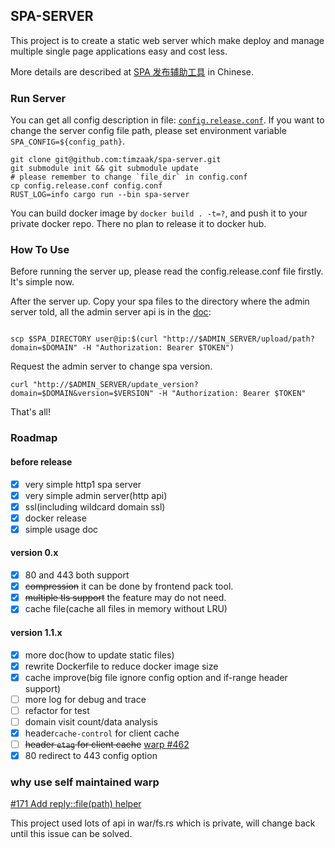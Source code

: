 ## SPA-SERVER
This project is to create a static web server which make deploy and manage multiple single page applications easy and cost less.

More details are described at [SPA 发布辅助工具](https://github.com/timzaak/blog/issues/80) in Chinese.

### Run Server
You can get all config description in file: [`config.release.conf`](./config.release.conf). If you want to change the server config file path, 
please set environment variable `SPA_CONFIG=${config_path}`.

```shell
git clone git@github.com:timzaak/spa-server.git
git submodule init && git submodule update
# please remember to change `file_dir` in config.conf
cp config.release.conf config.conf
RUST_LOG=info cargo run --bin spa-server 
```

You can build docker image by `docker build . -t=?`, and push it to your private docker repo. There no plan to release it to docker hub.

### How To Use
Before running the server up, please read the config.release.conf file firstly. It's simple now.

After the server up. Copy your spa files to the directory where the admin server told, all the admin server api is in the [doc](./doc/Admin_Server_API.md):

```shell

scp $SPA_DIRECTORY user@ip:$(curl "http://$ADMIN_SERVER/upload/path?domain=$DOMAIN" -H "Authorization: Bearer $TOKEN")

```

Request the admin server to change spa version.
```shell
curl "http://$ADMIN_SERVER/update_version?domain=$DOMAIN&version=$VERSION" -H "Authorization: Bearer $TOKEN"
```

That's all!

### Roadmap 
#### before release
- [x] very simple http1 spa server
- [x] very simple admin server(http api)
- [x] ssl(including wildcard domain ssl)
- [x] docker release
- [x] simple usage doc

#### version 0.x
- [x] 80 and 443 both support
- [x] ~~compression~~ it can be done by frontend pack tool.
- [x] ~~multiple tls support~~ the feature may do not need.
- [x] cache file(cache all files in memory without LRU)

#### version 1.1.x
- [x] more doc(how to update static files)
- [x] rewrite Dockerfile to reduce docker image size
- [x] cache improve(big file ignore config option and if-range header support)
- [ ] more log for debug and trace
- [ ] refactor for test
- [ ] domain visit count/data analysis
- [x] header`cache-control` for client cache
- [ ] ~~header `etag` for client cache~~ [warp #462](https://github.com/seanmonstar/warp/issues/462)
- [x] 80 redirect to 443 config option

### why use self maintained warp
[#171 Add reply::file(path) helper](https://github.com/seanmonstar/warp/issues/171)

This project used lots of api in war/fs.rs which is private, will change back until this issue can be solved.
